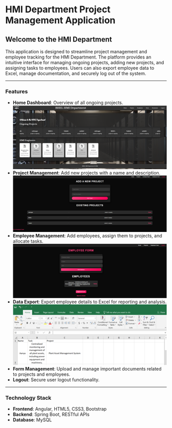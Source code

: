 # HMI Department Project Management Application

## Welcome to the HMI Department  
This application is designed to streamline project management and employee tracking for the HMI Department. The platform provides an intuitive interface for managing ongoing projects, adding new projects, and assigning tasks to employees. Users can also export employee data to Excel, manage documentation, and securely log out of the system.

---

### Features  
- **Home Dashboard**: Overview of all ongoing projects.
 ![Home](screenshot/home.png)
- **Project Management**: Add new projects with a name and description.
   ![add-project](screenshot/add-project.png)
- **Employee Management**: Add employees, assign them to projects, and allocate tasks.
   ![add-employee](screenshot/add-employee-task.png) 
- **Data Export**: Export employee details to Excel for reporting and analysis.
  ![export](screenshot/export.png)
- **Form Management**: Upload and manage important documents related to projects and employees.  
- **Logout**: Secure user logout functionality.  

---


### Technology Stack  
- **Frontend**: Angular, HTML5, CSS3, Bootstrap  
- **Backend**: Spring Boot, RESTful APIs  
- **Database**: MySQL  


